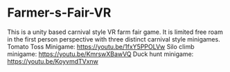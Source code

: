 # Farmer-s-Fair-VR
This is a unity based carnival style VR farm fair game. It is limited free roam in the first person perspective with three distinct carnival style minigames. 
Tomato Toss Minigame: https://youtu.be/1fxY5PPOLVw
Silo climb minigame: https://youtu.be/KmrswXBawVQ
Duck hunt minigame: https://youtu.be/KoyvmdTVxnw
